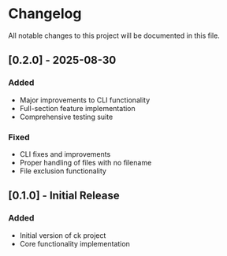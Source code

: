 # Changelog

All notable changes to this project will be documented in this file.

## [0.2.0] - 2025-08-30

### Added
- Major improvements to CLI functionality
- Full-section feature implementation
- Comprehensive testing suite

### Fixed
- CLI fixes and improvements
- Proper handling of files with no filename
- File exclusion functionality


## [0.1.0] - Initial Release

### Added
- Initial version of ck project
- Core functionality implementation